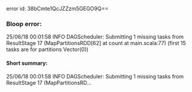 error id: 38bCmte1QcJZZzm5GEGO9Q==
### Bloop error:

25/06/18 00:01:58 INFO DAGScheduler: Submitting 1 missing tasks from ResultStage 17 (MapPartitionsRDD[62] at count at main.scala:77) (first 15 tasks are for partitions Vector(0))
#### Short summary: 

25/06/18 00:01:58 INFO DAGScheduler: Submitting 1 missing tasks from ResultStage 17 (MapPartitionsRD...